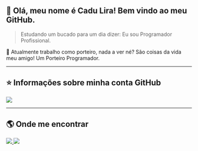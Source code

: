 
## 💜 Olá, meu nome é <strong>Cadu Lira!</strong> Bem vindo ao meu GitHub.

> Estudando um bucado para um dia dizer: Eu sou Programador Profissional.

💬 Atualmente trabalho como porteiro, nada a ver né? São coisas da vida meu amigo! Um Porteiro Programador.

---

## ⭐ Informações sobre minha conta GitHub
<img align='center' src="https://github-readme-stats.vercel.app/api?username=cadulira&show_icons=true&title_color=#A5B7F8&text_color=#333333&icon_color=#A5B7F8&bg_color=#FFFEFE&cache_seconds=2300">

---

## 🌎 Onde me encontrar

<a href="mailto:cadu@tientre.ga" alt="Gmail">
  <img src="https://img.shields.io/badge/Gmail-D14836?style=for-the-badge&logo=gmail&logoColor=white&link=mailto:cadullira@gmail.com" />
</a>
<a href="https://www.linkedin.com/in/cadulira/" alt="Linkedin">
  <img src="https://img.shields.io/badge/LinkedIn-0077B5?style=for-the-badge&logo=linkedin&logoColor=white&link=https://www.linkedin.com/in/cadullira/" />
</a>
